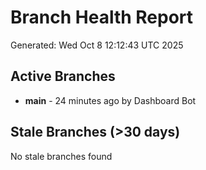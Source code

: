 # Branch Health Report
Generated: Wed Oct  8 12:12:43 UTC 2025

## Active Branches
- **main** - 24 minutes ago by Dashboard Bot

## Stale Branches (>30 days)
No stale branches found
